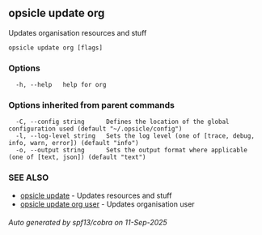 ## opsicle update org

Updates organisation resources and stuff

```
opsicle update org [flags]
```

### Options

```
  -h, --help   help for org
```

### Options inherited from parent commands

```
  -C, --config string      Defines the location of the global configuration used (default "~/.opsicle/config")
  -l, --log-level string   Sets the log level (one of [trace, debug, info, warn, error]) (default "info")
  -o, --output string      Sets the output format where applicable (one of [text, json]) (default "text")
```

### SEE ALSO

* [opsicle update](cli/opsicle_update.md)	 - Updates resources and stuff
* [opsicle update org user](cli/opsicle_update_org_user.md)	 - Updates organisation user

###### Auto generated by spf13/cobra on 11-Sep-2025

